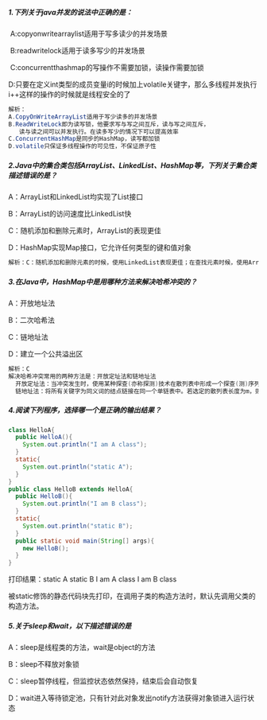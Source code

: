 ##### 1.下列关于java并发的说法中正确的是：

​	A:copyonwritearraylist适用于写多读少的并发场景

​	B:readwritelock适用于读多写少的并发场景

​	C:concurrentthashmap的写操作不需要加锁，读操作需要加锁

​	D:只要在定义int类型的成员变量i的时候加上volatile关键字，那么多线程并发执行i++这样的操作的时候就是线程安全的了

```java
解析：
A.CopyOnWriteArrayList适用于写少读多的并发场景
B.ReadWriteLock即为读写锁，他要求写与写之间互斥，读与写之间互斥，
   读与读之间可以并发执行。在读多写少的情况下可以提高效率
C.ConcurrentHashMap是同步的HashMap，读写都加锁
D.volatile只保证多线程操作的可见性，不保证原子性
```

##### 2.Java中的集合类包括ArrayList、LinkedList、HashMap等，下列关于集合类描述错误的是？

A：ArrayList和LinkedList均实现了List接口

B：ArrayList的访问速度比LinkedList快

C：随机添加和删除元素时，ArrayList的表现更佳

D：HashMap实现Map接口，它允许任何类型的键和值对象

```java
解析：C：随机添加和删除元素的时候，使用LinkedList表现更佳；在查找元素时候，使用ArrayList更好
```



##### 3.在Java中，HashMap中是用哪种方法来解决哈希冲突的？

A：开放地址法

B：二次哈希法

C：链地址法

D：建立一个公共溢出区

```java
解析：C
解决哈希冲突常用的两种方法是：开放定址法和链地址法 
  开放定址法：当冲突发生时，使用某种探查(亦称探测)技术在散列表中形成一个探查(测)序列。沿此序列逐个单元地查找，直到找到给定 的关键字，或者碰到一个开放的地址(即该地址单元为空)为止（若要插入，在探查到开放的地址，则可将待插入的新结点存人该地址单元）。查找时探查到开放的 地址则表明表中无待查的关键字，即查找失败。  
  链地址法：将所有关键字为同义词的结点链接在同一个单链表中。若选定的散列表长度为m，则可将散列表定义为一个由m个头指针组成的指针数 组T[0..m-1]。凡是散列地址为i的结点，均插入到以T[i]为头指针的单链表中。T中各分量的初值均应为空指针。
```

##### 4.阅读下列程序，选择哪一个是正确的输出结果？

```java
class HelloA{
  public HelloA(){
    System.out.println("I am A class");
  }
  static{
    System.out.println("static A");
  }
}
public class HelloB extends HelloA{
  public HelloB(){
    System.out.println("I am B class");
  }
  static{
    System.out.println("static B");
  }
  public static void main(String[] args){
    new HelloB();
  }
}
```

打印结果：static A static B I am A class I am B class

被static修饰的静态代码块先打印，在调用子类的构造方法时，默认先调用父类的构造方法。

##### 5.关于sleep和wait，以下描述错误的是

A：sleep是线程类的方法，wait是object的方法

B：sleep不释放对象锁

C：sleep暂停线程，但监控状态依然保持，结束后会自动恢复

D：wait进入等待锁定池，只有针对此对象发出notify方法获得对象锁进入运行状态

